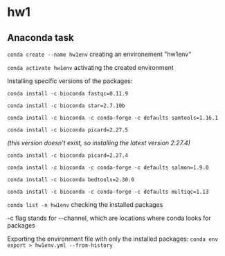 # hw1
## Anaconda task
`conda create --name hw1env` creating an environement "hw1env"

`conda activate hw1env` activating the created environment

Installing specific versions of the packages:

`conda install -c bioconda fastqc=0.11.9`

`conda install -c bioconda star=2.7.10b`

`conda install -c bioconda -c conda-forge -c defaults samtools=1.16.1`

`conda install -c bioconda picard=2.27.5`

*(this version doesn’t exist, so installing the latest version 2.27.4)*

`conda install -c bioconda picard=2.27.4`

`conda install -c bioconda -c conda-forge -c defaults salmon=1.9.0`

`conda install -c bioconda bedtools=2.30.0`

`conda install -c bioconda -c conda-forge -c defaults multiqc=1.13`

`conda list -n hw1env` checking the installed packages

-c flag stands for --channel, which are locations where conda looks for packages

Exporting the environment file with only the installed packages:
`conda env export > hw1env.yml --from-history`
